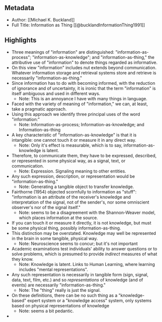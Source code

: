 ## Metadata
- Author: [[Michael K. Buckland]]
- Full Title: Information as Thing
[[@bucklandInformationThing1991]]

## Highlights
- Three meanings of "information" are distinguished: "information-as-process"; "information-as-knowledge"; and "information-as-thing," the attributive use of "information" to denote things regarded as informative. 
- On this view "information" includes nut extends beyond communication. Whatever information storage and retrieval systems store and retrieve is necessarily "information-as-thing."
- Since information has to do with becoming informed, with the reduction of ignorance and of uncertainty, it is ironic that the term "information" is itself ambiguous and used in different ways.
    - Note: This is an annoyance I have with many things in language.
- Faced with the variety of meaning of "information," we can, at least, take a pragmatic approach.
- Using this approach we identify three principal uses of the word "information:"
    - Note: Information-as-process; Information-as-knowledge; and Information-as-thing
- A key characteristic of "information-as-knowledge" is that it is intangible: one cannot touch it or measure it in any direct way.
    - Note: Only it's effect is measurable, which is to say, information-as-knowledge is latent.
- Therefore, to communicate them, they have to be expressed, described, or represented in some physical way, as a signal, text, or communication.
    - Note: Expression. Signaling meaning to other entities.
- Any such expression, description, or representation would be "information-as-thing."
    - Note: Generating a tangible object to transfer knowledge.
- Fairthorne (1954) objected scornfully to information as "stuff": "information is an attribute of the receiver's knowledge and interpretation of the signal, not of the sender's, nor some omniscient observer's nor of the signal itself."
    - Note: seems to be a disagreement with the Shannon-Weaver model, which places information at the source.
- If you can touch it or measure it directly, it is not knowledge, but must be some physical thing, possibly information-as-thing.
- This distinction may be overstated. Knowledge may well be represented in the brain in some tangible, physical way. 
    - Note: Neuroscience seems to concur; but it's not important
- Academic examinations test individuals' ability to answer questions or to solve problems, which is presumed to provide *indirect* measures of what they know.
    - Note: Knowledge is latent. Links to Human Learning, where learning includes "mental representations".
- Any such representation is necessarily in tangible form (sign, signal, data, text, film, etc.) and so *representations* of knowledge (and of events) are necessarily "information-as-thing."
    - Note: The "thing" really is just the signal.
- On these definitions, there can be no such thing as a "knowledge-based" expert system or a "knowledge access" system, only systems based on physical representations of knowledge
    - Note: seems a bit pedantic.
- 